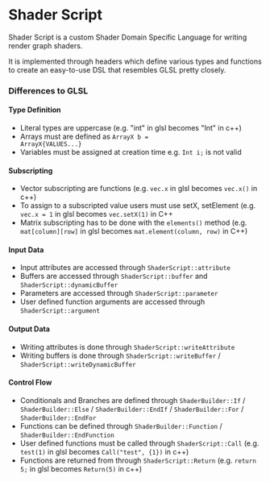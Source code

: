 # Shader Script

Shader Script is a custom Shader Domain Specific Language for writing render graph shaders.

It is implemented through headers which define various types and functions to create an easy-to-use DSL that resembles GLSL pretty closely.

### Differences to GLSL
#### Type Definition
  - Literal types are uppercase (e.g. "int" in glsl becomes "Int" in c++)
  - Arrays must are defined as <code>ArrayX<COUNT> b = ArrayX<COUNT>{VALUES...}</code>
  - Variables must be assigned at creation time e.g. <code>Int i;</code> is not valid
#### Subscripting
  - Vector subscripting are functions (e.g. <code>vec.x</code> in glsl becomes `vec.x()` in c++)
  - To assign to a subscripted value users must use setX, setElement (e.g. `vec.x = 1` in glsl becomes `vec.setX(1)` in C++ 
  - Matrix subscripting has to be done with the `elements()` method (e.g. `mat[column][row]` in glsl becomes `mat.element(column, row)` in C++)

#### Input Data 
  - Input attributes are accessed through `ShaderScript::attribute` 
  - Buffers are accessed through `ShaderScript::buffer` and `ShaderScript::dynamicBuffer` 
  - Parameters are accessed through `ShaderScript::parameter` 
  - User defined function arguments are accessed through `ShaderScript::argument`

#### Output Data
  - Writing attributes is done through `ShaderScript::writeAttribute`
  - Writing buffers is done through `ShaderScript::writeBuffer` / `ShaderScript::writeDynamicBuffer`

#### Control Flow
  - Conditionals and Branches are defined through `ShaderBuilder::If` / `ShaderBuilder::Else` / `ShaderBuilder::EndIf` / `ShaderBuilder::For` / `ShaderBuilder::EndFor`
  - Functions can be defined through `ShaderBuilder::Function` / `ShaderBuilder::EndFunction`
  - User defined functions must be called through `ShaderScript::Call` (e.g. `test(1)` in glsl becomes `Call("test", {1})` in c++)
  - Functions are returned from through `ShaderScript::Return` (e.g. `return 5;` in glsl becomes `Return(5)` in c++)